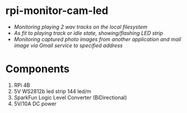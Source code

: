 # rpi-monitor-cam-led
 
- *Monitoring playing 2 wav tracks on the local filesystem*
- *As fit to playing track or idle state, showing/flashing LED strip*
- *Monitoring captured photo images from another application and mail image via Gmail service to specified address*

# Components

1) RPi 4B
2) 5V WS2812b led strip 144 led/m
3) SparkFun Logic Level Converter (BiDirectional)
4) 5V/10A DC power

 
